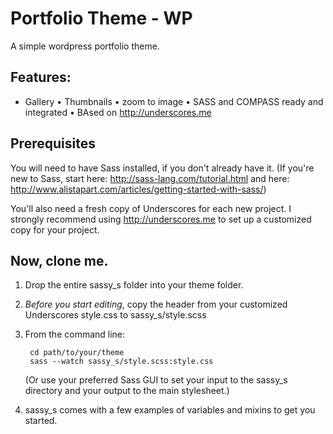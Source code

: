 Portfolio Theme - WP
=======

A simple wordpress portfolio theme.

Features:
---

* Gallery
• Thumbnails
• zoom to image
• SASS and COMPASS ready and integrated
• BAsed on http://underscores.me

Prerequisites
-------------

You will need to have Sass installed, if you don't already have it. (If you're new to Sass, start here: http://sass-lang.com/tutorial.html and here: http://www.alistapart.com/articles/getting-started-with-sass/)

You'll also need a fresh copy of Underscores for each new project. I strongly recommend using http://underscores.me to set up a customized copy for your project.

Now, clone me.
--------------

1. Drop the entire sassy_s folder into your theme folder.

2. *Before you start editing*, copy the header from your customized Underscores style.css to sassy_s/style.scss

3. From the command line:

	    cd path/to/your/theme
	    sass --watch sassy_s/style.scss:style.css

	(Or use your preferred Sass GUI to set your input to the sassy_s directory and your output to the main stylesheet.)

4. sassy_s comes with a few examples of variables and mixins to get you started.
